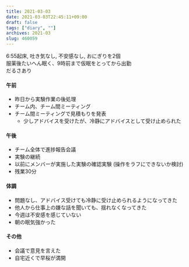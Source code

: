 ```yaml
---
title: 2021-03-03
date: 2021-03-03T22:45:11+09:00
draft: false
tags: ["diary", ""]
archives: 2021-03
slug: 460059
---
```

6:55起床, 吐き気なし, 不安感なし, おにぎりを2個  
服薬後たいへん眠く、9時前まで仮眠をとってから出勤  
だるさあり
#### 午前
- 昨日から実験作業の後処理
- チーム内、チーム間ミーティング
- チーム間ミーティングで見積もりを発表
  - 少しアドバイスを受けたが、冷静にアドバイスとして受け止められた
#### 午後
- チーム全体で進捗報告会議
- 実験の継続
- 以前にメンバーが実施した実験の確認実験 (操作をラフにできないか検討)
- 残業30分
#### 体調
- 問題なし、アドバイス受けても冷静に受け止められるようになってきた
- 他人から仕事上の嫌な話を聞いても、揺れなくなってきた
- 今週は不安感を感じていない
- 朝の眠気強かった
#### その他
- 会議で意見を言えた
- 自宅近くで早桜が満開